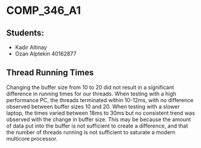 # COMP_346_A1

## Students:
- Kadir Altinay
- Ozan Alptekin 40162877

## Thread Running Times
Changing the buffer size from 10 to 20 did not result in a significant difference in running times for our threads. When testing with a high
performance PC, the threads terminated within 10-12ms, with no difference observed between buffer sizes 10 and 20. When testing with a
slower laptop, the times varied between 18ms to 30ms but no consistent trend was observed with the change in buffer size. This may be
because the amount of data put into the buffer is not sufficient to create a difference, and that the number of threads running is not sufficient
to saturate a modern multicore processor.
